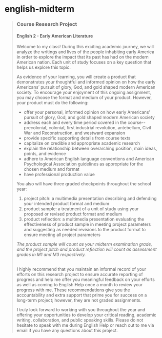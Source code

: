 # english-midterm
<blockquote>
  <h3>Course Research Project</h3>
  <h4>English 2 - Early American Literature</h4>
Welcome to my class! During this exciting academic journey, we will analyze the writings and lives of the people inhabiting early America in order to explore the impact that its past has had on the modern American nation. Each unit of study focuses on a key question that helps us explore this topic.

As evidence of your learning, you will create a product that demonstrates your thoughtful and informed opinion on how the early Americans’ pursuit of glory, God, and gold shaped modern American society. To encourage your enjoyment of this ongoing assignment, you may choose the format and medium of your product. However, your product must do the following:
<ul>
  <li>offer your personal, informed opinion on how early Americans’ pursuit of glory, God, and gold shaped modern American society</li>
  <li>address each and every time period covered in the course--precolonial, colonial, first industrial revolution, antebellum, Civil War and Reconstruction, and westward expansion</li>
  <li>provide specific supporting details from course texts</li>
  <li>capitalize on credible and appropriate academic research</li>
  <li>explain the relationship between overarching position, main ideas, points, and evidence</li>
  <li>adhere to American English language conventions and American Psychological Association guidelines as appropriate for the chosen medium and format</li>
  <li>have professional production value</li>
</ul>

You also will have three graded checkpoints throughout the school year:
<ol>
  <li>project pitch: a multimedia presentation describing and defending your intended product format and medium</li>
  <li>product sample: a treatment of a unit of study using your proposed or revised product format and medium</li>
  <li>product reflection: a multimedia presentation evaluating the effectiveness of product sample in meeting project parameters and suggesting as needed revisions to the product format to ensure meeting all project parameters</li>
 </ol>
<em>The product sample will count as your midterm examination grade, and the project pitch and product reflection will count as assessment grades in M1 and M3 respectively.</em>

</br>I highly recommend that you maintain an informal record of your efforts on this research project to ensure accurate reporting of progress and help me offer you meaningful feedback on your efforts as well as coming to English Help once a month to review your progress with me. These recommendations give you the accountability and extra support that prime you for success on a long-term project; however, they are not graded assignments.

I truly look forward to working with you throughout the year and offering your opportunities to develop your critical reading, academic writing, collaboration, and public speaking skills. Please do not hesitate to speak with me during English Help or reach out to me via email if you have any questions about this project.


</blockquote>
